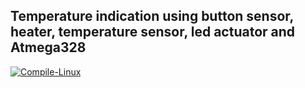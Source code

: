

## Temperature indication using button sensor, heater, temperature sensor, led actuator and Atmega328
[![Compile-Linux](https://github.com/263998/EMBEDDED_C_LTTS/actions/workflows/c-cpp.yml/badge.svg)](https://github.com/263998/EMBEDDED_C_LTTS/actions/workflows/c-cpp.yml)

